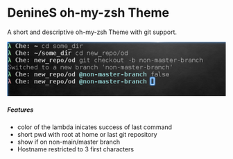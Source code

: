 # DenineS oh-my-zsh Theme
A short and descriptive oh-my-zsh Theme with git support.


![preview examples](doc/Denines_oh_my_zsh_examples.png)

##### Features
* color of the lambda inicates success of last command
* short pwd with root at home or last git repository
* show if on non-main/master branch
* Hostname restricted to 3 first characters
